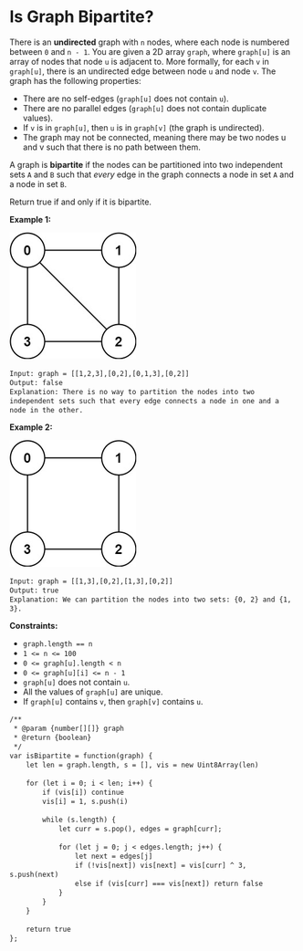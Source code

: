 #  Is Graph Bipartite?

There is an **undirected** graph with `n` nodes, where each node is numbered between `0` and `n - 1`. You are given a 2D array `graph`, where `graph[u]` is an array of nodes that node `u` is adjacent to. More formally, for each `v` in `graph[u]`, there is an undirected edge between node `u` and node `v`. The graph has the following properties:

- There are no self-edges (`graph[u]` does not contain `u`).
- There are no parallel edges (`graph[u]` does not contain duplicate values).
- If `v` is in `graph[u]`, then `u` is in `graph[v]` (the graph is undirected).
- The graph may not be connected, meaning there may be two nodes u and v such that there is no path between them.

A graph is **bipartite** if the nodes can be partitioned into two independent sets `A` and `B` such that *every* edge in the graph connects a node in set `A` and a node in set `B`.

Return true if and only if it is bipartite.

 

**Example 1:**

![alt text](media/bi2.jpeg "Logo Title Text 1")

```
Input: graph = [[1,2,3],[0,2],[0,1,3],[0,2]]
Output: false
Explanation: There is no way to partition the nodes into two independent sets such that every edge connects a node in one and a node in the other.
```
**Example 2:**

![alt text](media/bi1.jpeg "Logo Title Text 1")
```
Input: graph = [[1,3],[0,2],[1,3],[0,2]]
Output: true
Explanation: We can partition the nodes into two sets: {0, 2} and {1, 3}.
``` 

**Constraints:**

- `graph.length == n`
- `1 <= n <= 100`
- `0 <= graph[u].length < n`
- `0 <= graph[u][i] <= n - 1`
- `graph[u]` does not contain `u`.
- All the values of `graph[u]` are unique.
- If `graph[u]` contains `v`, then `graph[v]` contains `u`.


```
/**
 * @param {number[][]} graph
 * @return {boolean}
 */
var isBipartite = function(graph) {
    let len = graph.length, s = [], vis = new Uint8Array(len)
    
    for (let i = 0; i < len; i++) {
        if (vis[i]) continue
        vis[i] = 1, s.push(i)
        
        while (s.length) {
            let curr = s.pop(), edges = graph[curr];
            
            for (let j = 0; j < edges.length; j++) {
                let next = edges[j]
                if (!vis[next]) vis[next] = vis[curr] ^ 3, s.push(next)
                else if (vis[curr] === vis[next]) return false
            }
        }
    }
    
    return true
};
```